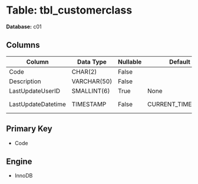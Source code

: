 # Table: tbl_customerclass

**Database:** c01

## Columns

| Column | Data Type | Nullable | Default | Extra |
|--------|-----------|----------|---------|-------|
| Code | CHAR(2) | False |  | None |
| Description | VARCHAR(50) | False |  | None |
| LastUpdateUserID | SMALLINT(6) | True | None | None |
| LastUpdateDatetime | TIMESTAMP | False | CURRENT_TIMESTAMP | ON UPDATE CURRENT_TIMESTAMP |

## Primary Key
- Code

## Engine
- InnoDB
